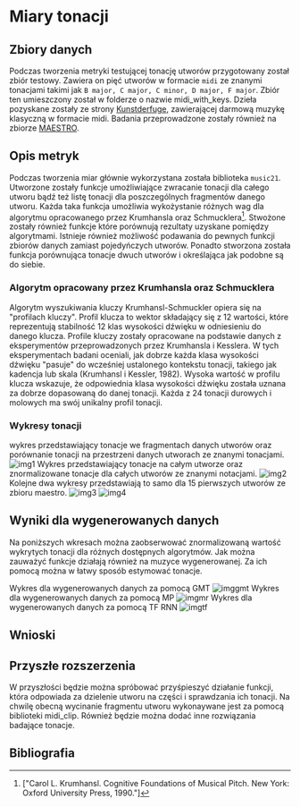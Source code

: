 # Miary tonacji

## Zbiory danych
Podczas tworzenia metryki testującej tonację utworów przygotowany został zbiór testowy. Zawiera on pięć utworów w formacie `midi` ze znanymi tonacjami takimi jak `B major, C major, C minor, D major, F major`. Zbiór ten umieszczony został w folderze o nazwie midi_with_keys. Dzieła pozyskane zostały ze strony [Kunstderfuge](https://www.kunstderfuge.com/beethoven/variae.htm), zawierającej darmową muzykę klasyczną w formacie midi. Badania przeprowadzone zostały również na zbiorze [MAESTRO][maestro].
## Opis metryk
Podczas tworzenia miar głównie wykorzystana została biblioteka `music21`. Utworzone zostały funkcje umożliwiające zwracanie tonacji dla całego utworu bądź też listę tonacji dla poszczególnych fragmentów danego utworu. Każda taka funkcja umożliwia wykożystanie różnych wag dla algorytmu opracowanego przez Krumhansla oraz Schmucklera[^krumh]. Stwożone zostały również funkcje które porównują rezultaty uzyskane pomiędzy algorytmami. Istnieje również możliwość podawania do pewnych funkcji zbiorów danych zamiast pojedyńczych utworów. Ponadto stworzona została funkcja porównująca tonacje dwuch utworów i określająca jak podobne są do siebie.
### Algorytm  opracowany przez Krumhansla oraz Schmucklera
Algorytm wyszukiwania kluczy Krumhansl-Schmuckler opiera się na "profilach kluczy". Profil klucza to wektor składający się z 12 wartości, które reprezentują stabilność 12 klas wysokości dźwięku w odniesieniu do danego klucza. Profile kluczy zostały opracowane na podstawie danych z eksperymentów przeprowadzonych przez Krumhansla i Kesslera. W tych eksperymentach badani oceniali, jak dobrze każda klasa wysokości dźwięku "pasuje" do wcześniej ustalonego kontekstu tonacji, takiego jak kadencja lub skala (Krumhansl i Kessler, 1982). Wysoka wartość w profilu klucza wskazuje, że odpowiednia klasa wysokości dźwięku została uznana za dobrze dopasowaną do danej tonacji. Każda z 24 tonacji durowych i molowych ma swój unikalny profil tonacji.
### Wykresy tonacji
wykres przedstawiający tonacje we fragmentach danych utworów oraz porównanie tonacji na przestrzeni danych utworach  ze znanymi tonacjami.
![img1](../../images/known_keys.png)
Wykres przedstawiający tonacje na całym utworze oraz znormalizowane tonacje dla całych utworów ze znanymi notacjami.
![img2](../../images/known_keys_one_key.png)
Kolejne dwa wykresy przedstawiają to samo dla 15 pierwszych utworów ze zbioru maestro.
![img3](../../images/maestro_keys_one_key.png)
![img4](../../images/maestro_keys_one_key.png)
## Wyniki dla wygenerowanych danych
Na poniższych wkresach można zaobserwować znormalizowaną wartość wykrytych tonacji dla różnych dostępnych algorytmów. Jak można zauważyć funkcje działają również na muzyce wygenerowanej. Za ich pomocą można w łatwy sposób estymować tonacje.


Wykres dla wygenerowanych danych za pomocą GMT
![imggmt](../../images/gmt_keys.png)
Wykres dla wygenerowanych danych za pomocą MP
![imgmr](../../images/mr_key.png)
Wykres dla wygenerowanych danych za pomocą TF RNN
![imgtf](../../images/tf_rnn_key.png)
## Wnioski

## Przyszłe rozszerzenia
W przyszłości będzie można spróbować przyśpieszyć działanie funkcji, która odpowiada za dzielenie utworu na części i sprawdzania ich tonacji. Na chwilę obecną wycinanie fragmentu utworu wykonaywane jest za pomocą biblioteki midi_clip. Również będzie można dodać inne rozwiązania badające tonacje.  
## Bibliografia

[maestro]: https://magenta.tensorflow.org/datasets/maestro

[^krumh]:  ["Carol L. Krumhansl. Cognitive Foundations of Musical Pitch. New York: Oxford University Press,
1990."]